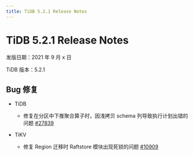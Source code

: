 ```yaml
---
title: TiDB 5.2.1 Release Notes
---
```


# TiDB 5.2.1 Release Notes

发版日期：2021 年 9 月 x 日

TiDB 版本：5.2.1

## Bug 修复

+ TiDB

    - 修复在分区中下推聚合算子时，因浅拷贝 schema 列导致执行计划出错的问题 [#27839](https://github.com/pingcap/tidb/pull/27839)

+ TiKV

    - 修复 Region 迁移时 Raftstore 模块出现死锁的问题 [#10909](https://github.com/tikv/tikv/issues/10909)
